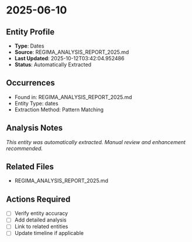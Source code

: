 # 2025-06-10

## Entity Profile
- **Type**: Dates
- **Source**: REGIMA_ANALYSIS_REPORT_2025.md
- **Last Updated**: 2025-10-12T03:42:04.952486
- **Status**: Automatically Extracted

## Occurrences
- Found in: REGIMA_ANALYSIS_REPORT_2025.md
- Entity Type: dates
- Extraction Method: Pattern Matching

## Analysis Notes
*This entity was automatically extracted. Manual review and enhancement recommended.*

## Related Files
- REGIMA_ANALYSIS_REPORT_2025.md

## Actions Required
- [ ] Verify entity accuracy
- [ ] Add detailed analysis
- [ ] Link to related entities
- [ ] Update timeline if applicable
